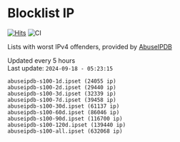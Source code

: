 # Blocklist IP

[![Hits](https://hits.seeyoufarm.com/api/count/incr/badge.svg?url=https%3A%2F%2Fgithub.com%2Fborestad%2Fblocklist-ip%2F&count_bg=%2379C83D&title_bg=%23555555&icon=&icon_color=%23E7E7E7&title=hits&edge_flat=false)](https://hits.seeyoufarm.com)  ![CI](https://img.shields.io/github/workflow/status/borestad/blocklist-ip/CI?style=flat-square)

Lists with worst IPv4 offenders, provided by [AbuseIPDB](https://www.abuseipdb.com/)

<!-- FOOTER-PLACEHOLDER -->
Updated every 5 hours<br>
Last update: `2024-09-18 - 05:23:15`
```
abuseipdb-s100-1d.ipset (24055 ip)
abuseipdb-s100-2d.ipset (29440 ip)
abuseipdb-s100-3d.ipset (32339 ip)
abuseipdb-s100-7d.ipset (39458 ip)
abuseipdb-s100-30d.ipset (61137 ip)
abuseipdb-s100-60d.ipset (86046 ip)
abuseipdb-s100-90d.ipset (116700 ip)
abuseipdb-s100-120d.ipset (139440 ip)
abuseipdb-s100-all.ipset (632068 ip)
```
